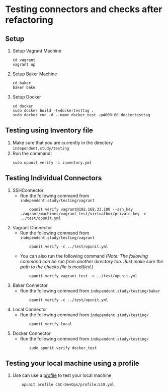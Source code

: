 # Testing connectors and checks after refactoring

## Setup

1. Setup Vagrant Machine
    ```
    cd vagrant
    vagrant up
    ```
2. Setup Baker Machine
    ```
    cd baker
    baker bake
    ```
3. Setup Docker
    ```
    cd docker
    sudo docker build -t=dockertesttag .
    sudo docker run -d --name docker_test -p4000:80 dockertesttag
    ```
## Testing using Inventory file

1. Make sure that you are currently in the directory `independent.study/testing`
2. Run the command:
    ```
    sudo opunit verify -i inventory.yml
    ```

## Testing Individual Connectors

1. SSHConnector
    * Run the following command from `independent.study/testing/vagrant`
        ```
            opunit verify vagrant@192.168.33.100 --ssh_key .vagrant/machines/vagrant_test/virtualbox/private_key -c ../test/opunit.yml
        ```
2. Vagrant Connector
    * Run the following command from `independent.study/testing/vagrant`
        ```
            opunit verify -c ../test/opunit.yml
        ```
    * You can also run the following command _(Note: The following command can be run from another directory too. Just make sure the path to the checks file is modified.)_
        ```
            opunit verify vagrant_test -c ../test/opunit.yml
        ```
3. Baker Connector
    * Run the following command from `independent.study/testing/baker`
        ```
            opunit verify -c ../test/opunit.yml
        ```
4. Local Connector
    * Run the following command from `independent.study/testing/`
        ```
            opunit verify local
        ```
5. Docker Connector
    * Run the following command from `independent.study/testing/`
        ```
            sudo opunit verify docker_test
        ```

## Testing your local machine using a profile
1. Use can use a [profile](https://github.com/CSC-DevOps/profile) to test your local machine
    ```
        opunit profile CSC-DevOps/profile:519.yml
    ```
